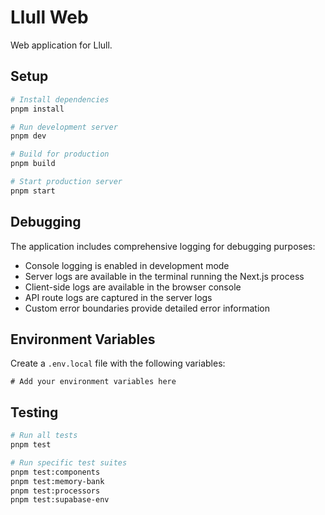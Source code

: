 # Llull Web

Web application for Llull.

## Setup

```bash
# Install dependencies
pnpm install

# Run development server
pnpm dev

# Build for production
pnpm build

# Start production server
pnpm start
```

## Debugging

The application includes comprehensive logging for debugging purposes:

- Console logging is enabled in development mode
- Server logs are available in the terminal running the Next.js process
- Client-side logs are available in the browser console
- API route logs are captured in the server logs
- Custom error boundaries provide detailed error information

## Environment Variables

Create a `.env.local` file with the following variables:

```
# Add your environment variables here
```

## Testing

```bash
# Run all tests
pnpm test

# Run specific test suites
pnpm test:components
pnpm test:memory-bank
pnpm test:processors
pnpm test:supabase-env
``` 
